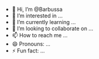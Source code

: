 - 👋 Hi, I’m @Barbussa
- 👀 I’m interested in ...
- 🌱 I’m currently learning ...
- 💞️ I’m looking to collaborate on ...
- 📫 How to reach me ...
- 😄 Pronouns: ...
- ⚡ Fun fact: ...

<!---
Barbussa/Barbussa is a ✨ special ✨ repository because its `README.md` (this file) appears on your GitHub profile.
You can click the Preview link to take a look at your changes.
--->
